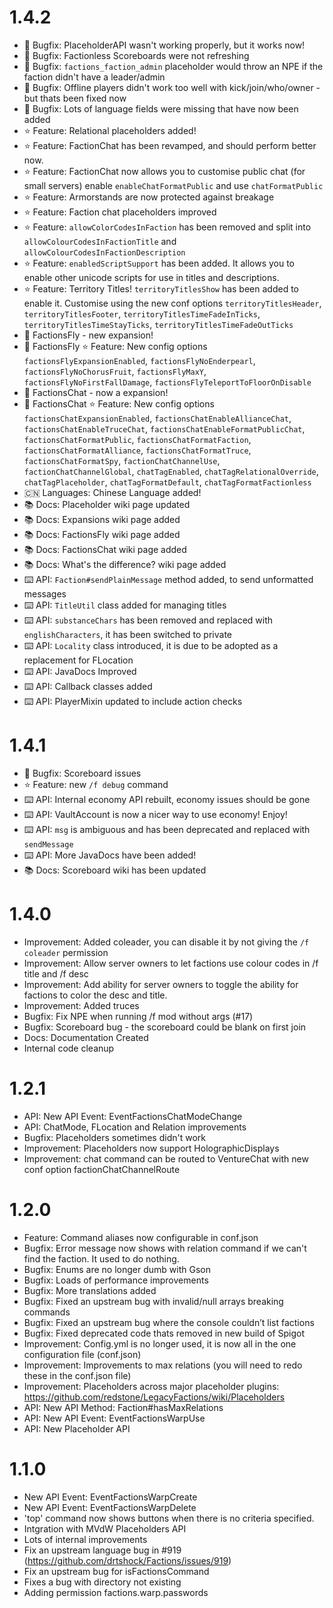 # 1.4.2
* 🐞 Bugfix: PlaceholderAPI wasn't working properly, but it works now! 
* 🐞 Bugfix: Factionless Scoreboards were not refreshing
* 🐞 Bugfix: `factions_faction_admin` placeholder would throw an NPE if the faction didn't have a leader/admin
* 🐞 Bugfix: Offline players didn't work too well with kick/join/who/owner - but thats been fixed now
* 🐞 Bugfix: Lots of language fields were missing that have now been added
* ⭐️ Feature: Relational placeholders added!
* ⭐️ Feature: FactionChat has been revamped, and should perform better now.
* ⭐️ Feature: FactionChat now allows you to customise public chat (for small servers) enable `enableChatFormatPublic` and use  `chatFormatPublic`
* ⭐️ Feature: Armorstands are now protected against breakage
* ⭐️ Feature: Faction chat placeholders improved
* ⭐️ Feature: `allowColorCodesInFaction` has been removed and split into `allowColourCodesInFactionTitle` and `allowColourCodesInFactionDescription`
* ⭐️ Feature: `enabledScriptSupport` has been added. It allows you to enable other unicode scripts for use in titles and descriptions.
* ⭐️ Feature: Territory Titles! `territoryTitlesShow` has been added to enable it. Customise using the new conf options `territoryTitlesHeader`, `territoryTitlesFooter`, `territoryTitlesTimeFadeInTicks`, `territoryTitlesTimeStayTicks`, `territoryTitlesTimeFadeOutTicks`
* 🎁 FactionsFly - new expansion!
* 🎁 FactionsFly ⭐️ Feature: New config options `factionsFlyExpansionEnabled`, `factionsFlyNoEnderpearl`, `factionsFlyNoChorusFruit`, `factionsFlyMaxY`, `factionsFlyNoFirstFallDamage`, `factionsFlyTeleportToFloorOnDisable`
* 🎁 FactionsChat - now a expansion!
* 🎁 FactionsChat ⭐️ Feature: New config options `factionsChatExpansionEnabled`, `factionsChatEnableAllianceChat`, `factionsChatEnableTruceChat`, `factionsChatEnableFormatPublicChat`, `factionsChatFormatPublic`, `factionsChatFormatFaction`, `factionsChatFormatAlliance`, `factionsChatFormatTruce`, `factionsChatFormatSpy`, `factionChatChannelUse`, `factionChatChannelGlobal`, `chatTagEnabled`, `chatTagRelationalOverride`, `chatTagPlaceholder`, `chatTagFormatDefault`, `chatTagFormatFactionless`
* 🇨🇳 Languages: Chinese Language added!
* 📚 Docs: Placeholder wiki page updated
* 📚 Docs: Expansions wiki page added
* 📚 Docs: FactionsFly wiki page added
* 📚 Docs: FactionsChat wiki page added
* 📚 Docs: What's the difference? wiki page added
* ⌨️ API: `Faction#sendPlainMessage` method added, to send unformatted messages
* ⌨️ API: `TitleUtil` class added for managing titles
* ⌨️ API: `substanceChars` has been removed and replaced with `englishCharacters`, it has been switched to private
* ⌨️ API: `Locality` class introduced, it is due to be adopted as a replacement for FLocation
* ⌨️ API: JavaDocs Improved
* ⌨️ API: Callback classes added
* ⌨️ API: PlayerMixin updated to include action checks

# 1.4.1
* 🐞 Bugfix: Scoreboard issues 
* ⭐️ Feature: new `/f debug` command
* ⌨️ API: Internal economy API rebuilt, economy issues should be gone
* ⌨️ API: VaultAccount is now a nicer way to use economy! Enjoy! 
* ⌨️ API: `msg` is ambiguous and has been deprecated and replaced with `sendMessage`
* ⌨️ API: More JavaDocs have been added!
* 📚 Docs: Scoreboard wiki has been updated

# 1.4.0
* Improvement: Added coleader, you can disable it by not giving the `/f coleader` permission
* Improvement: Allow server owners to let factions use colour codes in /f title and /f desc
* Improvement: Add ability for server owners to toggle the ability for factions to color the desc and title.
* Improvement: Added truces
* Bugfix: Fix NPE when running /f mod without args (#17)
* Bugfix: Scoreboard bug - the scoreboard could be blank on first join
* Docs: Documentation Created
* Internal code cleanup

# 1.2.1
* API: New API Event: EventFactionsChatModeChange
* API: ChatMode, FLocation and Relation improvements
* Bugfix: Placeholders sometimes didn't work
* Improvement: Placeholders now support HolographicDisplays
* Improvement: chat command can be routed to VentureChat with new conf option factionChatChannelRoute

# 1.2.0
* Feature: Command aliases now configurable in conf.json
* Bugfix: Error message now shows with relation command if we can't find the faction. It used to do nothing.
* Bugfix: Enums are no longer dumb with Gson
* Bugfix: Loads of performance improvements 
* Bugfix: More translations added 
* Bugfix: Fixed an upstream bug with invalid/null arrays breaking commands
* Bugfix: Fixed an upstream bug where the console couldn’t list factions
* Bugfix: Fixed deprecated code thats removed in new build of Spigot
* Improvement: Config.yml is no longer used, it is now all in the one configuration file (conf.json)
* Improvement: Improvements to max relations (you will need to redo these in the conf.json file)
* Improvement: Placeholders across major placeholder plugins: https://github.com/redstone/LegacyFactions/wiki/Placeholders
* API: New API Method: Faction#hasMaxRelations
* API: New API Event: EventFactionsWarpUse
* API: New Placeholder API

# 1.1.0
* New API Event: EventFactionsWarpCreate
* New API Event: EventFactionsWarpDelete
* 'top' command now shows buttons when there is no criteria specified. 
* Intgration with MVdW Placeholders API
* Lots of internal improvements
* Fix an upstream language bug in #919 (https://github.com/drtshock/Factions/issues/919)
* Fix an upstream bug for isFactionsCommand
* Fixes a bug with directory not existing
* Adding permission factions.warp.passwords
